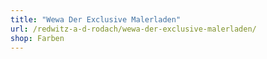 ```yaml
---
title: "Wewa Der Exclusive Malerladen"
url: /redwitz-a-d-rodach/wewa-der-exclusive-malerladen/
shop: Farben
---
```

